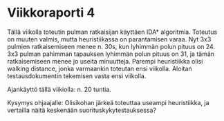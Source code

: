 # Viikkoraporti 4

Tällä viikolla toteutin pulman ratkaisijan käyttäen IDA* algoritmia. Toteutus on muuten valmis, mutta heuristiikassa on parantamisen varaa. Nyt 3x3 pulmien ratkaisemiseen menee n. 30s, kun lyhimmän polun pituus on 24. 3x3 pulman pahimman tapauksen lyhimmän polun pituus on 31, ja tämän ratkaisemiseen menee jo useita minuutteja. Parempi heuristiikka olisi walking distance, jonka varmaankin toteutan ensi viikolla. Aloitan testausdokumentin tekemisen vasta ensi viikolla.

Ajankäyttö tällä viikiolla: n. 20 tuntia.

Kysymys ohjaajalle:
Olisikohan järkeä toteuttaa useampi heuristiikka, ja vertailla näitä keskenään suorituskykytestauksessa?
